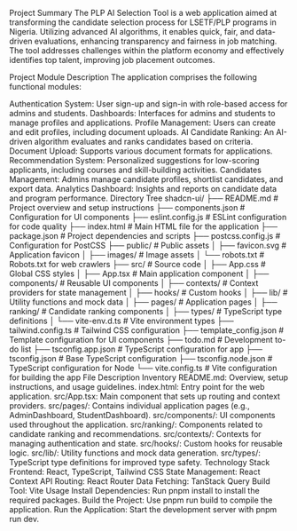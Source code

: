 Project Summary
The PLP AI Selection Tool is a web application aimed at transforming the candidate selection process for LSETF/PLP programs in Nigeria. Utilizing advanced AI algorithms, it enables quick, fair, and data-driven evaluations, enhancing transparency and fairness in job matching. The tool addresses challenges within the platform economy and effectively identifies top talent, improving job placement outcomes.

Project Module Description
The application comprises the following functional modules:

Authentication System: User sign-up and sign-in with role-based access for admins and students.
Dashboards: Interfaces for admins and students to manage profiles and applications.
Profile Management: Users can create and edit profiles, including document uploads.
AI Candidate Ranking: An AI-driven algorithm evaluates and ranks candidates based on criteria.
Document Upload: Supports various document formats for applications.
Recommendation System: Personalized suggestions for low-scoring applicants, including courses and skill-building activities.
Candidates Management: Admins manage candidate profiles, shortlist candidates, and export data.
Analytics Dashboard: Insights and reports on candidate data and program performance.
Directory Tree
shadcn-ui/
├── README.md                # Project overview and setup instructions
├── components.json          # Configuration for UI components
├── eslint.config.js         # ESLint configuration for code quality
├── index.html               # Main HTML file for the application
├── package.json             # Project dependencies and scripts
├── postcss.config.js        # Configuration for PostCSS
├── public/                  # Public assets
│   ├── favicon.svg          # Application favicon
│   ├── images/              # Image assets
│   └── robots.txt           # Robots.txt for web crawlers
├── src/                     # Source code
│   ├── App.css              # Global CSS styles
│   ├── App.tsx              # Main application component
│   ├── components/          # Reusable UI components
│   ├── contexts/            # Context providers for state management
│   ├── hooks/               # Custom hooks
│   ├── lib/                 # Utility functions and mock data
│   ├── pages/               # Application pages
│   ├── ranking/             # Candidate ranking components
│   ├── types/               # TypeScript type definitions
│   └── vite-env.d.ts        # Vite environment types
├── tailwind.config.ts       # Tailwind CSS configuration
├── template_config.json      # Template configuration for UI components
├── todo.md                  # Development to-do list
├── tsconfig.app.json        # TypeScript configuration for app
├── tsconfig.json            # Base TypeScript configuration
├── tsconfig.node.json       # TypeScript configuration for Node
└── vite.config.ts           # Vite configuration for building the app
File Description Inventory
README.md: Overview, setup instructions, and usage guidelines.
index.html: Entry point for the web application.
src/App.tsx: Main component that sets up routing and context providers.
src/pages/: Contains individual application pages (e.g., AdminDashboard, StudentDashboard).
src/components/: UI components used throughout the application.
src/ranking/: Components related to candidate ranking and recommendations.
src/contexts/: Contexts for managing authentication and state.
src/hooks/: Custom hooks for reusable logic.
src/lib/: Utility functions and mock data generation.
src/types/: TypeScript type definitions for improved type safety.
Technology Stack
Frontend: React, TypeScript, Tailwind CSS
State Management: React Context API
Routing: React Router
Data Fetching: TanStack Query
Build Tool: Vite
Usage
Install Dependencies: Run pnpm install to install the required packages.
Build the Project: Use pnpm run build to compile the application.
Run the Application: Start the development server with pnpm run dev.
